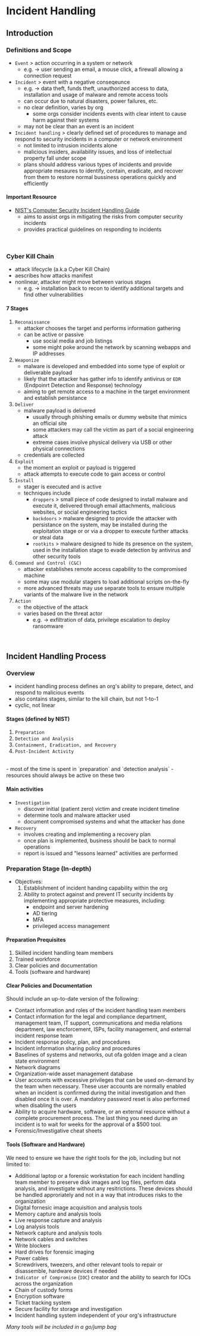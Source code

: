 # Incident Handling

## Introduction
### Definitions and Scope
- `Event` > action occurring in a system or network
  - e.g. &rarr; user sending an email, a mouse click, a firewall allowing a connection request
- `Incident` > event with a negative conseqeunce
  - e.g. &rarr; data theft, funds theft, unauthorized access to data, installation and usage of malware and remote access tools
  - can occur due to natural disasters, power failures, etc.
  - no clear definition, varies by org
    - some orgs consider incidents events with clear intent to cause harm against their systems
  - may not be clear than an event is an incident
- `Incident handling` > clearly defined set of procedures to manage and respond to security incidents in a computer or network environment
  - not limited to intrusion incidents alone
  - malicious insiders, availability issues, and loss of intellectual property fall under scope
  - plans should address various types of incidents and provide appropriate mesaures to identify, contain, eradicate, and recover from them to restore normal bussiness operations quickly and efficiently

#### Important Resource
- [NIST's Computer Security Incident Handling Guide](https://nvlpubs.nist.gov/nistpubs/SpecialPublications/NIST.SP.800-61r2.pdf)
  - aims to assist orgs in mitigating the risks from computer security incidents
  - provides practical guidelines on responding to incidents

<br/>

### Cyber Kill Chain
- attack lifecycle (a.k.a Cyber Kill Chain)
- aescribes how attacks manifest
- nonlinear, attacker might move between various stages
  - e.g. &rarr; installation back to recon to identify additional targets and find other vulnerabilities
#### 7 Stages
1. `Reconaissance`
   - attacker chooses the target and performs information gathering
   - can be active or passive
     - use social media and job listings
     - some might poke around the network by scanning webapps and IP addresses
2. `Weaponize`
   - malware is developed and embedded into some type of exploit or deliverable payload
   - likely that the attacker has gather info to identify antivirus or `EDR` (Endpoinrt Detection and Response) technology
   - aiming to get remote access to a machine in the target environment and establish persistance
3. `Deliver`
   - malware payload is delivered
     - usually through phishing emails or dummy website that mimics an official site
     - some attackers may call the victim as part of a social engineering attack
     - extreme cases involve physical delivery via USB or other physical connections
   - credentials are collected
4. `Exploit`
   - the moment an exploit or payload is triggered
   - attack attempts to execute code to gain access or control
5. `Install`
   - stager is executed and is active
   - techniques include
     - `droppers` > small piece of code designed to install malware and execute it, delivered through email attachments, malicious websites, or social engineering tactics
     - `backdoors` > malware designed to provide the attacker with persistance on the system, may be installed during the exploitation stage or or via a dropper to execute further attacks or steal data
     - `rootkits` > malware designed to hide its presence on the system, used in the installation stage to evade detection by antivirus and other security tools
6. `Command and Control (C&C)`
   -  attacker establishes remote access capability to the compromised machine
   -  some may use modular stagers to load additional scripts on-the-fly
   -  more advanced threats may use separate tools to ensure multiple variants of the malware live in the network
7. `Action`
   - the objective of the attack
   - varies based on the threat actor
     - e.g. &rarr; exfiltration of data, privilege escalation to deploy ransomware

<br/>

## Incident Handling Process
### Overview
- incident handling process defines an org's ability to prepare, detect, and respond to malicious events
- also contains stages, similar to the kill chain, but not 1-to-1
- cyclic, not linear
#### Stages (defined by NIST)
1. `Preparation`
2. `Detection and Analysis`
3. `Containment, Eradication, and Recovery`
4. `Post-Incident Activity`
<br/>
- most of the time is spent in `preparation` and `detection analysis`
  - resources should always be active on these two

#### Main activities
- `Investigation`
  - discover initial (patient zero) victim and create incident timeline
  - determine tools and malware attacker used
  - document compromised systems and what the attacker has done
- `Recovery`
  - involves creating and implementing a recovery plan
  - once plan is implemented, business should be back to normal operations
  - report is issued and "lessons learned" activities are performed

### Preparation Stage (In-depth)
- Objectives:
  1. Establishment of incident handing capability within the org
  2. Ability to protect against and prevent IT security incidents by implementing appropriate protective measures, including:
     - endpoint and server hardening
     - AD tiering 
     - MFA 
     - privileged access management

#### Preparation Prequisites
1. Skilled incident handling team members
2. Trained workforce
3. Clear policies and documentation
4. Tools (software and hardware)

#### Clear Policies and Documentation
Should include an up-to-date version of the following:
- Contact information and roles of the incident handling team members
- Contact information for the legal and compliance department, management team, IT support, communications and media relations department, law encforcement, ISPs, facility management, and external incident response team
- Incident response policy, plan, and procedures
- Incident information sharing policy and procedures
- Baselines of systems and networks, out ofa golden image and a clean state environment
- Network diagrams
- Organization-wide asset management database
- User accounts with excessive privileges that can be used on-demand by the team when necessary. These user accounts are normally enabled when an incident is confirmed during the initial investigation and then disabled once it is over. A mandatory password reset is also performed when disabling the users
- Ability to acquire hardware, software, or an external resource without a complete procurement process. The last thing you need during an incident is to wait for weeks for the approval of a $500 tool.
- Forensic/Investigative cheat sheets

#### Tools (Software and Hardware)
We need to ensure we have the right tools for the job, including but not limited to:
- Additional laptop or a forensic workstation for each incident handling team member to preserve disk images and log files, perform data analysis, and investigate without any resitrictions. These devices should be handled approriately and not in a way that introduces risks to the organization
- Digital fornesic image acquisition and analysis tools
- Memory capture and analysis tools
- Live response capture and analysis
- Log analysis tools
- Network capture and analysis tools
- Network cables and switches
- Write blockers
- Hard drives for forensic imaging
- Power cables
- Screwdrivers, tweezers, and other relevant tools to repair or disassemble, hardware devices if needed
- `Indicator of Compromise` (`IOC`) creator and the ability to search for IOCs across the organization
- Chain of custody forms
- Encryption software
- Ticket tracking system
- Secure facility for storage and investigation
- Incident handling system independent of your org's infrastructure

*Many tools will be included in a go/jump bag*